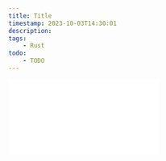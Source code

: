 ```yaml
---
title: Title
timestamp: 2023-10-03T14:30:01
description:
tags:
    - Rust
todo:
    - TODO
---
```


![](examples/hello.rs)

